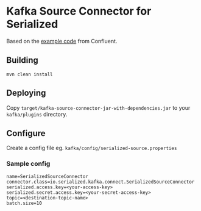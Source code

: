 # Kafka Source Connector for Serialized

Based on the [example code](https://github.com/confluentinc/kafka/tree/trunk/connect/file/src/main/java/org/apache/kafka/connect/file) from Confluent.

## Building

```
mvn clean install
```

## Deploying

Copy `target/kafka-source-connector-jar-with-dependencies.jar` to your `kafka/plugins` directory.

## Configure

Create a config file eg. `kafka/config/serialized-source.properties`

### Sample config

```
name=SerializedSourceConnector
connector.class=io.serialized.kafka.connect.SerializedSourceConnector
serialized.access.key=<your-access-key>
serialized.secret.access.key=<your-secret-access-key>
topic=<destination-topic-name>
batch.size=10
```
